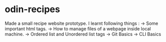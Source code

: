 # odin-recipes
Made a small recipe website prototype.
I learnt following things :
-> Some important html tags.
-> How to manage files of a webpage inside local machine.
-> Ordered list and Unordered list tags
-> Git Basics
-> CLI Basics
